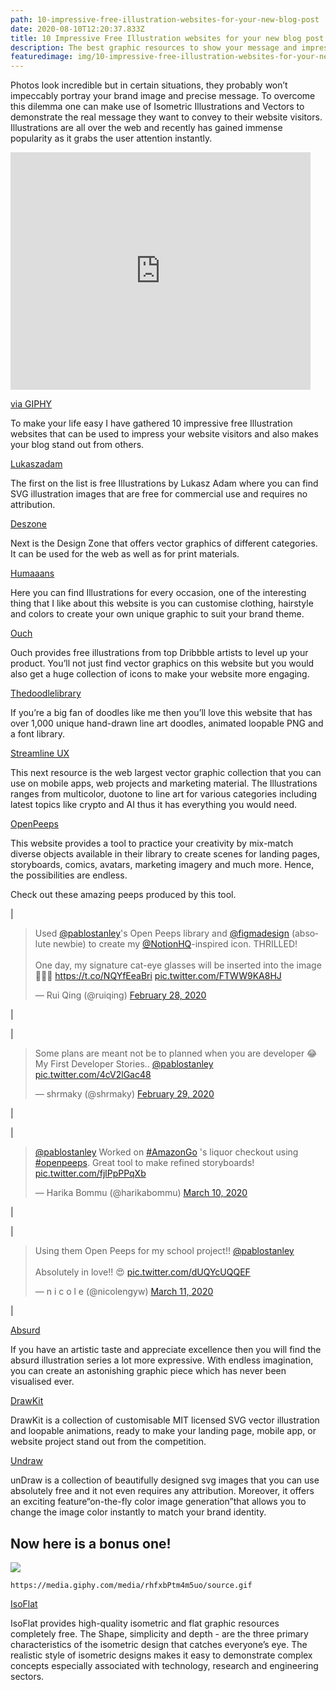 ```yaml
---
path: 10-impressive-free-illustration-websites-for-your-new-blog-post
date: 2020-08-10T12:20:37.833Z
title: 10 Impressive Free Illustration websites for your new blog post
description: The best graphic resources to show your message and impress your audience.
featuredimage: img/10-impressive-free-illustration-websites-for-your-new-blog-post.png
---
```

<!--StartFragment-->

Photos look incredible but in certain situations, they probably won’t impeccably portray your brand image and precise message. To overcome this dilemma one can make use of Isometric Illustrations and Vectors to demonstrate the real message they want to convey to their website visitors. Illustrations are all over the web and recently has gained immense popularity as it grabs the user attention instantly.

<iframe src="https://giphy.com/embed/3otPoAAdbeJA97NPJ6" width="480" height="380" frameBorder="0" class="giphy-embed" allowFullScreen></iframe><p><a href="https://giphy.com/gifs/filmeditor-the-legend-of-sleepy-hollow-3otPoAAdbeJA97NPJ6">via GIPHY</a></p>

To make your life easy I have gathered 10 impressive free Illustration websites that can be used to impress your website visitors and also makes your blog stand out from others.

[Lukaszadam](https://lukaszadam.com/illustrations)

The first on the list is free Illustrations by Lukasz Adam where you can find SVG illustration images that are free for commercial use and requires no attribution.

[Deszone](https://deszone.net/category/all-graphics/)

Next is the Design Zone that offers vector graphics of different categories. It can be used for the web as well as for print materials.

[Humaaans](https://www.humaaans.com/)

Here you can find Illustrations for every occasion, one of the interesting thing that I like about this website is you can customise clothing, hairstyle and colors to create your own unique graphic to suit your brand theme.

[Ouch](https://icons8.com/illustrations/styles)

Ouch provides free illustrations from top Dribbble artists to level up your product. You’ll not just find vector graphics on this website but you would also get a huge collection of icons to make your website more engaging.

[Thedoodlelibrary](https://www.thedoodlelibrary.com/)

If you’re a big fan of doodles like me then you’ll love this website that has over 1,000 unique hand-drawn line art doodles, animated loopable PNG and a font library.

[Streamline UX](https://www.streamlineicons.com/ux/)

This next resource is the web largest vector graphic collection that you can use on mobile apps, web projects and marketing material. The Illustrations ranges from multicolor, duotone to line art for various categories including latest topics like crypto and AI thus it has everything you would need.

[OpenPeeps](https://www.openpeeps.com/)

This website provides a tool to practice your creativity by mix-match diverse objects available in their library to create scenes for landing pages, storyboards, comics, avatars, marketing imagery and much more. Hence, the possibilities are endless.

Check out these amazing peeps produced by this tool.

\|<blockquote class="twitter-tweet"><p lang="en" dir="ltr">Used <a href="https://twitter.com/pablostanley?ref_src=twsrc%5Etfw">@pablostanley</a>&#39;s Open Peeps library and <a href="https://twitter.com/figmadesign?ref_src=twsrc%5Etfw">@figmadesign</a> (absolute newbie) to create my <a href="https://twitter.com/NotionHQ?ref_src=twsrc%5Etfw">@NotionHQ</a>-inspired icon. THRILLED!<br /><br />One day, my signature cat-eye glasses will be inserted into the image💜🧡💚 <a href="https://t.co/NQYfEeaBri">https://t.co/NQYfEeaBri</a> <a href="https://t.co/FTWW9KA8HJ">pic.twitter.com/FTWW9KA8HJ</a></p>&mdash; Rui Qing (@ruiqing) <a href="https://twitter.com/ruiqing/status/1233236776573001728?ref_src=twsrc%5Etfw">February 28, 2020</a></blockquote> <script async src="https://platform.twitter.com/widgets.js" charset="utf-8"></script>|

\|<blockquote class="twitter-tweet"><p lang="en" dir="ltr">Some plans are meant not be to planned when you are developer 😂<br />My First Developer Stories.. <a href="https://twitter.com/pablostanley?ref_src=twsrc%5Etfw">@pablostanley</a> <a href="https://t.co/4cV2lGac48">pic.twitter.com/4cV2lGac48</a></p>&mdash; shrmaky (@shrmaky) <a href="https://twitter.com/shrmaky/status/1233650428857982981?ref_src=twsrc%5Etfw">February 29, 2020</a></blockquote> <script async src="https://platform.twitter.com/widgets.js" charset="utf-8"></script>|

\|<blockquote class="twitter-tweet"><p lang="en" dir="ltr"><a href="https://twitter.com/pablostanley?ref_src=twsrc%5Etfw">@pablostanley</a> Worked on <a href="https://twitter.com/hashtag/AmazonGo?src=hash&amp;ref_src=twsrc%5Etfw">#AmazonGo</a> &#39;s liquor checkout using <a href="https://twitter.com/hashtag/openpeeps?src=hash&amp;ref_src=twsrc%5Etfw">#openpeeps</a>. Great tool to make refined storyboards! <a href="https://t.co/fjlPpPPqXb">pic.twitter.com/fjlPpPPqXb</a></p>&mdash; Harika Bommu (@harikabommu) <a href="https://twitter.com/harikabommu/status/1237408254398955522?ref_src=twsrc%5Etfw">March 10, 2020</a></blockquote> <script async src="https://platform.twitter.com/widgets.js" charset="utf-8"></script>|

\|<blockquote class="twitter-tweet"><p lang="en" dir="ltr">Using them Open Peeps for my school project!! <a href="https://twitter.com/pablostanley?ref_src=twsrc%5Etfw">@pablostanley</a> <br /><br />Absolutely in love!! 😍 <a href="https://t.co/dUQYcUQQEF">pic.twitter.com/dUQYcUQQEF</a></p>&mdash; n i c o l e (@nicolengyw) <a href="https://twitter.com/nicolengyw/status/1237798617219502081?ref_src=twsrc%5Etfw">March 11, 2020</a></blockquote> <script async src="https://platform.twitter.com/widgets.js" charset="utf-8"></script>|

[Absurd](https://absurd.design/)

If you have an artistic taste and appreciate excellence then you will find the absurd illustration series a lot more expressive. With endless imagination, you can create an astonishing graphic piece which has never been visualised ever.

[DrawKit](https://www.drawkit.io/)

DrawKit is a collection of customisable MIT licensed SVG vector illustration and loopable animations, ready to make your landing page, mobile app, or website project stand out from the competition.

[Undraw](https://undraw.co/)

unDraw is a collection of beautifully designed svg images that you can use absolutely free and it not even requires any attribution. Moreover, it offers an exciting feature“on-the-fly color image generation”that allows you to change the image color instantly to match your brand identity.

## Now here is a bonus one!

![](img/bonus.webp)

```
https://media.giphy.com/media/rhfxbPtm4m5uo/source.gif
```

[IsoFlat](https://isoflat.com/)

IsoFlat provides high-quality isometric and flat graphic resources completely free. The Shape, simplicity and depth - are the three primary characteristics of the isometric design that catches everyone’s eye. The realistic style of isometric designs makes it easy to demonstrate complex concepts especially associated with technology, research and engineering sectors.

<!--EndFragment-->
